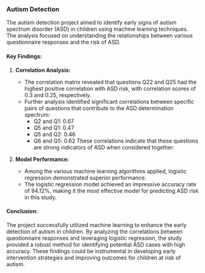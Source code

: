 ### Autism Detection

The autism detection project aimed to identify early signs of autism spectrum disorder (ASD) in children using machine learning techniques. The analysis focused on understanding the relationships between various questionnaire responses and the risk of ASD.

#### Key Findings:

1. **Correlation Analysis:**
   - The correlation matrix revealed that questions Q22 and Q25 had the highest positive correlation with ASD risk, with correlation scores of 0.3 and 0.25, respectively.
   - Further analysis identified significant correlations between specific pairs of questions that contribute to the ASD determination spectrum:
     - Q2 and Q1: 0.67
     - Q5 and Q1: 0.47
     - Q5 and Q2: 0.46
     - Q6 and Q5: 0.62
   These correlations indicate that these questions are strong indicators of ASD when considered together.

2. **Model Performance:**
   - Among the various machine learning algorithms applied, logistic regression demonstrated superior performance.
   - The logistic regression model achieved an impressive accuracy rate of 94.12%, making it the most effective model for predicting ASD risk in this study.

#### Conclusion:

The project successfully utilized machine learning to enhance the early detection of autism in children. By analyzing the correlations between questionnaire responses and leveraging logistic regression, the study provided a robust method for identifying potential ASD cases with high accuracy. These findings could be instrumental in developing early intervention strategies and improving outcomes for children at risk of autism.
